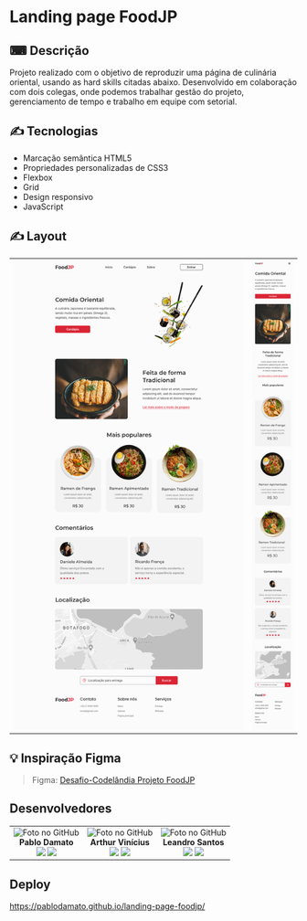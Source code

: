 # Landing page FoodJP

## ⌨ Descrição

Projeto realizado com o objetivo de reproduzir uma página de culinária oriental, usando as hard skills citadas abaixo. Desenvolvido em colaboração com dois colegas, onde podemos trabalhar gestão do projeto, gerenciamento de tempo e trabalho em equipe com setorial.

## ✍️ Tecnologias

- Marcação semântica HTML5
- Propriedades personalizadas de CSS3
- Flexbox
- Grid
- Design responsivo
- JavaScript

## ✍️ Layout

<table>
  <tr>
    <td align="center"><img src="./assets/img/layout-desktop.png" alt="layout-desktop"></td>
    <td align="center"><img src="./assets/img/layout-mobile.png" alt="layout-mobile"></td>
  </tr>
</table>

</html>

## 💡 Inspiração Figma

> Figma: <a href="https://www.figma.com/file/Yb9IBH56g7T1hdIyZ3BMNO/Desafios---Codel%C3%A2ndia?node-id=107523-1216&t=5FQIRJ6yv9EY25yy-0">Desafio-Codelândia Projeto FoodJP</a>

## Desenvolvedores

<table align="center">
  <tr>
    <td align="center">
      <div>
        <img src="https://avatars.githubusercontent.com/u/75569069?v=4" width="120px;" alt="Foto no GitHub" class="profile"/><br>
          <b> Pablo Damato </b><br>
            <a href="https://www.linkedin.com/in/pablo-damato-gomes/" alt="Linkedin"><img src="https://img.shields.io/badge/LinkedIn-0077B5?style=for-the-badge&logo=linkedin&logoColor=white" height="20"><a>
            <a href="https://github.com/PabloDamato" alt="GitHub"><img src="https://img.shields.io/badge/GitHub-100000?style=for-the-badge&logo=github&logoColor=white" height="20"></a>
      </div>
    </td>
    <td align="center">
      <div>
        <img src="https://avatars.githubusercontent.com/u/106491276?v=4" width="120px;" alt="Foto no GitHub" class="profile"/><br>
          <b>Arthur Vinícius</b><br>
            <a href="https://www.linkedin.com/in/arthur-vinicius-b22202270/" alt="Linkedin"><img src="https://img.shields.io/badge/LinkedIn-0077B5?style=for-the-badge&logo=linkedin&logoColor=white" height="20"></a>
            <a href="https://github.com/Arthurvini17" alt="GitHub"><img src="https://img.shields.io/badge/GitHub-100000?style=for-the-badge&logo=github&logoColor=white" height="20"></a>
      </div>
    </td>
    <td align="center">
       <div>
        <img src="https://avatars.githubusercontent.com/u/115590346?v=4" width="120px;" alt="Foto no GitHub" class="profile"/><br>
          <b>Leandro Santos</b><br>
            <a href="https://www.linkedin.com/in/leandro-santos97/" alt="Linkedin"><img src="https://img.shields.io/badge/LinkedIn-0077B5?style=for-the-badge&logo=linkedin&logoColor=white" height="20"></a>
            <a href="https://github.com/leandro-geraldo" alt="Github"><img src="https://img.shields.io/badge/GitHub-100000?style=for-the-badge&logo=github&logoColor=white" height="20"></a>
      </div>
    </td>
  </tr>
</table>

## Deploy
https://pablodamato.github.io/landing-page-foodjp/
